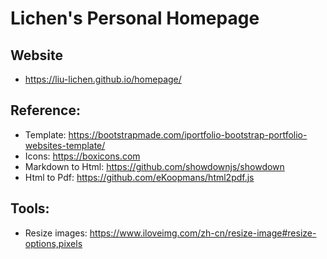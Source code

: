 # Lichen's Personal Homepage

## Website
- https://liu-lichen.github.io/homepage/

## Reference:
- Template: https://bootstrapmade.com/iportfolio-bootstrap-portfolio-websites-template/
- Icons: https://boxicons.com
- Markdown to Html: https://github.com/showdownjs/showdown
- Html to Pdf: https://github.com/eKoopmans/html2pdf.js

## Tools:
- Resize images: https://www.iloveimg.com/zh-cn/resize-image#resize-options,pixels
